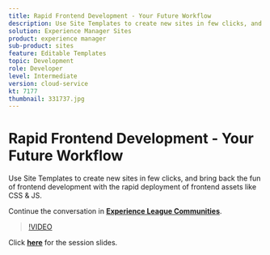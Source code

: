 ```yaml
---
title: Rapid Frontend Development - Your Future Workflow
description: Use Site Templates to create new sites in few clicks, and bring back the fun of frontend development with the rapid deployment of frontend assets like CSS & JS.
solution: Experience Manager Sites
product: experience manager
sub-product: sites
feature: Editable Templates
topic: Development
role: Developer
level: Intermediate
version: cloud-service
kt: 7177
thumbnail: 331737.jpg
---
```


# Rapid Frontend Development - Your Future Workflow 

Use Site Templates to create new sites in few clicks, and bring back the fun of frontend development with the rapid deployment of frontend assets like CSS & JS.

Continue the conversation in **[Experience League Communities](http://adobe.ly/36Yd3v6)**.

>[!VIDEO](https://video.tv.adobe.com/v/331737/?quality=12&learn=on&hidetitle=true)

Click **[here](/help/events/assets/rapid-frontend-devlopment.pdf)** for the session slides.
